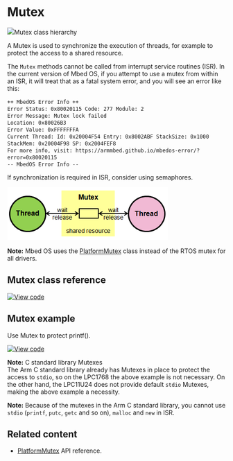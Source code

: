 # Mutex

<span class="images">![](https://os.mbed.com/docs/mbed-os/v6.7/mbed-os-api-doxy/classrtos_1_1_mutex.png)<span>Mutex class hierarchy</span></span>

A Mutex is used to synchronize the execution of threads, for example to protect the access to a shared resource.

The `Mutex` methods cannot be called from interrupt service routines (ISR). In the current version of Mbed OS, if you attempt to use a mutex from within an ISR, it will treat that as a fatal system error, and you will see an error like this:

```
++ MbedOS Error Info ++
Error Status: 0x80020115 Code: 277 Module: 2
Error Message: Mutex lock failed
Location: 0x80026B3
Error Value: 0xFFFFFFFA
Current Thread: Id: 0x20004F54 Entry: 0x8002ABF StackSize: 0x1000 StackMem: 0x20004F98 SP: 0x2004FEF8
For more info, visit: https://armmbed.github.io/mbedos-error/?error=0x80020115
-- MbedOS Error Info --
```

If synchronization is required in ISR, consider using semaphores.

<span class="images">![](../../images/Mutex.png)</span>

<span class="notes">**Note:** Mbed OS uses the [PlatformMutex](platformmutex.html) class instead of the RTOS mutex for all drivers.</span>

## Mutex class reference

[![View code](https://www.mbed.com/embed/?type=library)](https://os.mbed.com/docs/mbed-os/v6.7/mbed-os-api-doxy/classrtos_1_1_mutex.html)

## Mutex example

Use Mutex to protect printf().

[![View code](https://www.mbed.com/embed/?url=https://github.com/ARMmbed/mbed-os-snippet-Mutex/tree/v6.7)](https://github.com/ARMmbed/mbed-os-snippet-Mutex/blob/v6.7/main.cpp)

<span class="notes">**Note:** C standard library Mutexes<br>The Arm C standard library already has Mutexes in place to protect the access to `stdio`, so on the LPC1768 the above example is not necessary. On the other hand, the LPC11U24 does not provide default `stdio` Mutexes, making the above example a necessity.</br></span>

<span class="notes">**Note:** Because of the mutexes in the Arm C standard library, you cannot use `stdio` (`printf`, `putc`, `getc` and so on), `malloc` and `new` in ISR. </span>

## Related content

- [PlatformMutex](platformmutex.html) API reference.
